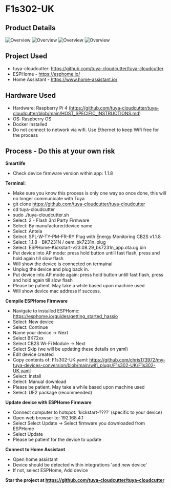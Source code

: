 ﻿# F1s302-UK
## Product Details
![Overview](https://github.com/chris173972/my-tuya-devices-conversion/blob/main/wifi_plugs/F1s302-UK/F1s302-UK_Details.jpg?raw=true)
![Overview](https://github.com/chris173972/my-tuya-devices-conversion/blob/main/wifi_plugs/F1s302-UK/F1s302-UK_Inside.jpg?raw=true)
![Overview](https://github.com/chris173972/my-tuya-devices-conversion/blob/main/wifi_plugs/F1s302-UK/F1s302-UK_Inside_Chip.jpg?raw=true)
![Overview](https://github.com/chris173972/my-tuya-devices-conversion/blob/main/wifi_plugs/F1s302-UK/F1s302-UK_Overall.jpg?raw=true)

## Project Used 
- tuya-cloudcutter: https://github.com/tuya-cloudcutter/tuya-cloudcutter
- ESPHome - https://esphome.io/
- Home Assistant -  https://www.home-assistant.io/

## Hardware Used
- Hardware: Raspberry Pi 4 (https://github.com/tuya-cloudcutter/tuya-cloudcutter/blob/main/HOST_SPECIFIC_INSTRUCTIONS.md)
- OS: Raspberry OS
- Docker Installed
- Do not connect to network via wifi. Use Ethernet to keep Wifi free for the process

## Process - Do this at your own risk
**Smartlife**
- Check device firmware version within app: 1.1.8
 
**Terminal**:
- Make sure you know this process is only one way so once done, this will no longer communicate with Tuya
- git clone https://github.com/tuya-cloudcutter/tuya-cloudcutter
- cd tuya-cloudcutter
- sudo ./tuya-cloudcutter.sh
- Select: 2 - Flash 3rd Party Firmware
- Select: By manufacturer/device name
- Select: Antela
- Select: SPL-W-TY-PM-FR-RY Plug with Energy Monitoring CB2S v1.1.8
- Select: 1.1.8 - BK7231N / oem_bk7231n_plug
- Select: ESPHome-Kickstart-v23.08.29_bk7231n_app.ota.ug.bin
- Put device into AP mode: press hold button untill fast flash, press and hold again till slow flash
- Will show the device is connected on termainal
- Unplug the device and plug back in.
- Put device into AP mode again: press hold button untill fast flash, press and hold again till slow flash
- Please be patient. May take a while based upon machine used
- Will show device mac address if success.

**Compile ESPHome Firmware**
- Navigate to installed ESPHome: https://esphome.io/guides/getting_started_hassio
- Select: New device
- Select: Continue
- Name your device -> Next
- Select BK72xx
- Select CB2S Wi-Fi Module -> Next
- Select Skip (we will be updating these details on yaml)
- Edit device created
- Copy contents of: F1s302-UK.yaml: https://github.com/chris173972/my-tuya-devices-conversion/blob/main/wifi_plugs/F1s302-UK/F1s302-UK.yaml
- Select: Install
- Select: Manual download
- Please be patient. May take a while based upon machine used
- Select: UF2 package (recommended)

**Update device with ESPHome Firmware**
- Connect computer to hotspot: 'kickstart-????' (specific to your device)
- Open web browser to: 192.168.4.1
- Select Select Update -> Select firmware you downloaded from ESPHome
- Select Update
- Please be patient for the device to update

**Connect to Home Assistant**
- Open home assistant
- Device should be detected within integrations 'add new device'
- If not, select ESPHome, Add device

**Star the project at https://github.com/tuya-cloudcutter/tuya-cloudcutter**
